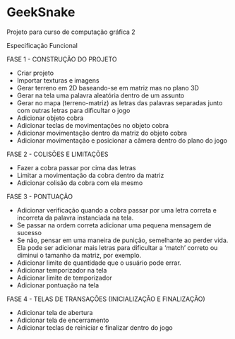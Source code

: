 # GeekSnake
Projeto para curso de computação gráfica 2


Especificação Funcional

FASE 1 - CONSTRUÇÃO DO PROJETO
- Criar projeto
- Importar texturas e imagens
- Gerar terreno em 2D baseando-se em matriz mas no plano 3D
- Gerar na tela uma palavra aleatória dentro de um assunto 
- Gerar no mapa (terreno-matriz) as letras das palavras separadas junto com outras letras para dificultar o jogo
- Adicionar objeto cobra
- Adicionar teclas de movimentações no objeto cobra
- Adicionar movimentação dentro da matriz do objeto cobra
- Adicionar movimentação e posicionar a câmera dentro do plano do jogo

FASE 2 - COLISÕES E LIMITAÇÕES
- Fazer a cobra passar por cima das letras
- Limitar a movimentação da cobra dentro da matriz
- Adicionar colisão da cobra com ela mesmo

FASE 3 - PONTUAÇÃO
- Adicionar verificação quando a cobra passar por uma letra correta e incorreta da palavra instanciada na tela.
- Se passar na ordem correta adicionar uma pequena mensagem de sucesso
- Se não, pensar em uma maneira de punição, semelhante ao perder vida. Ela pode ser adicionar mais letras para dificultar a ‘match’ correto ou diminui o tamanho da matriz, por exemplo.
- Adicionar limite de quantidade que o usuário pode errar.
- Adicionar temporizador na tela
- Adicionar limite de temporizador
- Adicionar pontuação na tela

FASE 4 - TELAS DE TRANSAÇÕES (INICIALIZAÇÃO E FINALIZAÇÃO)
- Adicionar tela de abertura
- Adicionar tela de encerramento 
- Adicionar teclas de reiniciar e finalizar dentro do jogo


